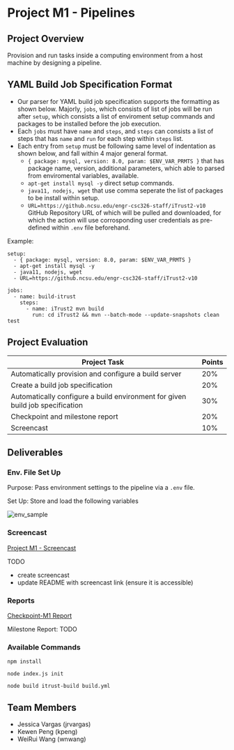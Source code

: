 # Project M1 - Pipelines

## Project Overview
Provision and run tasks inside a computing environment from a host machine by designing a pipeline. 

## YAML Build Job Specification Format
+ Our parser for YAML build job specification supports the formatting as shown below. Majorly, `jobs`, which consists of list of jobs will be run after `setup`, which consists a list of enviroment setup commands and packages to be installed before the job execution.
+ Each `jobs` must have `name` and `steps`, and `steps` can consists a list of steps that has `name` and `run` for each step within `steps` list.
+ Each entry from `setup` must be following same level of indentation as shown below, and fall within 4 major general format.
  + `{ package: mysql, version: 8.0, param: $ENV_VAR_PRMTS }` that has package name, version, additional parameters, which able to parsed from enviromental variables, available.
  + `apt-get install mysql -y` direct setup commands.
  + `java11, nodejs, wget` that use comma seperate the list of packages to be install within setup.
  + `URL=https://github.ncsu.edu/engr-csc326-staff/iTrust2-v10` GitHub Repository URL of which will be pulled and downloaded, for which the action will use corrosponding user credentials as pre-defined within `.env` file beforehand.


Example:
```
setup:
  - { package: mysql, version: 8.0, param: $ENV_VAR_PRMTS }
  - apt-get install mysql -y
  - java11, nodejs, wget
  - URL=https://github.ncsu.edu/engr-csc326-staff/iTrust2-v10

jobs:
  - name: build-itrust
    steps:
      - name: iTrust2 mvn build
        run: cd iTrust2 && mvn --batch-mode --update-snapshots clean test
```


## Project Evaluation
|Project Task | Points |
|----|----|
|Automatically provision and configure a build server |20%|
|Create a build job specification |20%|
|Automatically configure a build environment for given build job specification |30%|
|Checkpoint and milestone report |20%|
|Screencast |10%|

## Deliverables

### Env. File Set Up
Purpose: Pass environment settings to the pipeline via  a `.env` file. 

Set Up: Store and load the following variables

![env_sample]()


### Screencast
[Project M1 - Screencast]()

TODO
- create screencast
- update README with screencast link (ensure it is accessible)

### Reports
[Checkpoint-M1 Report](https://github.ncsu.edu/CSC-DevOps-S22/DEVOPS-23/blob/main/CHECKPOINT-M1.md)

Milestone Report: TODO


### Available Commands
```
npm install
```

```
node index.js init
```

```
node build itrust-build build.yml
```

## Team Members
- Jessica Vargas (jrvargas)
- Kewen Peng (kpeng)
- WeiRui Wang (wnwang)
